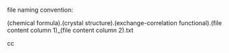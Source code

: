 file naming convention:

(chemical formula).(crystal structure).(exchange-correlation functional).(file content column 1)_(file content column 2).txt

cc